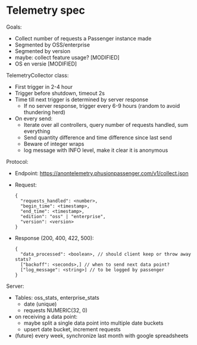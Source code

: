 # Telemetry spec

Goals:
- Collect number of requests a Passenger instance made
- Segmented by OSS/enterprise
- Segmented by version
- maybe: collect feature usage? [MODIFIED]
- OS en versie [MODIFIED]

TelemetryCollector class:
- First trigger in 2-4 hour
- Trigger before shutdown, timeout 2s
- Time till next trigger is determined by server response
	- If no server response, trigger every 6-9 hours (random to avoid thundering herd)
- On every send:
	- Iterate over all controllers, query number of requests handled, sum everything
	- Send quantity difference and time difference since last send
	- Beware of integer wraps
	- log message with INFO level, make it clear it is anonymous

Protocol:
- Endpoint: https://anontelemetry.phusionpassenger.com/v1/collect.json
- Request:

      {
        "requests_handled": <number>,
        "begin_time": <timestamp>,
        "end_time": <timestamp>,
        "edition": "oss" | "enterprise",
        "version": <version>
      }
- Response (200, 400, 422, 500):

      {
        "data_processed": <boolean>, // should client keep or throw away stats?
        ["backoff": <seconds>,] // when to send next data point?
        ["log_message": <string>] // to be logged by passenger
      }

Server:
- Tables: oss_stats, enterprise_stats
	- date (unique)
	- requests NUMERIC(32, 0)
- on receiving a data point:
	- maybe split a single data point into multiple date buckets
	- upsert date bucket, increment requests
- (future) every week, synchronize last month with google spreadsheets
